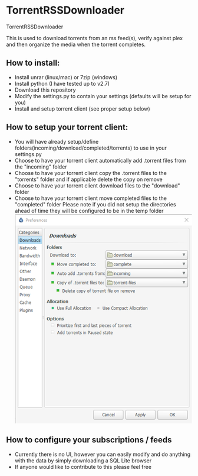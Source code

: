 # TorrentRSSDownloader
TorrentRSSDownloader

This is used to download torrents from an rss feed(s), verify against plex and then organize the media when the torrent completes.

## How to install:

* Install unrar (linux/mac) or 7zip (windows)
* Install python (I have tested up to v2.7)
* Download this repository
* Modify the settings.py to contain your settings (defaults will be setup for you)
* Install and setup torrent client (see proper setup below)

## How to setup your torrent client:
* You will have already setup/define folders(incoming/download/completed/torrents) to use in your settings.py
* Choose to have your torrent client automatically add .torrent files from the "incoming" folder
* Choose to have your torrent client copy the .torrent files to the "torrents" folder and if applicable delete the copy on remove
* Choose to have your torrent client download files to the "download" folder
* Choose to have your torrent client move completed files to the "completed" folder
Please note if you did not setup the directories ahead of time they will be configured to be in the temp folder
![deluge](https://github.com/Dirrk/TorrentRSSDownloader/blob/master/docs/deludge-setup.PNG)

## How to configure your subscriptions / feeds
* Currently there is no UI, however you can easily modify and do anything with the data by simply downloading a SQL Lite browser
* If anyone would like to contribute to this please feel free
